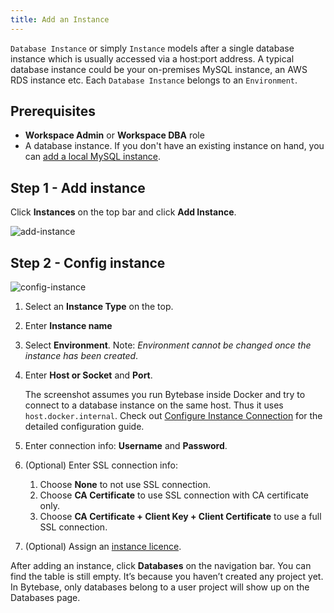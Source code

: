 ```yaml
---
title: Add an Instance
---
```


`Database Instance` or simply `Instance` models after a single database instance which is usually accessed via a host:port address. A typical database instance could be your on-premises MySQL instance, an AWS RDS instance etc. Each `Database Instance` belongs to an `Environment`.

## Prerequisites

- **Workspace Admin** or **Workspace DBA** role
- A database instance. If you don't have an existing instance on hand, you can [add a local MySQL instance](/docs/tutorials/local-mysql-instance).

## Step 1 - Add instance

Click **Instances** on the top bar and click **Add Instance**.

![add-instance](/content/docs/get-started/step-by-step/add-an-instance/add-instance.webp)

## Step 2 - Config instance

![config-instance](/content/docs/get-started/step-by-step/add-an-instance/config-instance.webp)

1. Select an **Instance Type** on the top.
1. Enter **Instance name**
1. Select **Environment**. Note: _Environment cannot be changed once the instance has been created_.
1. Enter **Host or Socket** and **Port**.

   <HintBlock type="info">

   The screenshot assumes you run Bytebase inside Docker and try to connect to a database instance on the same host. Thus it uses `host.docker.internal`. Check out [Configure Instance Connection](/docs/get-started/instance) for the detailed configuration guide.

   </HintBlock>

1. Enter connection info: **Username** and **Password**.
1. (Optional) Enter SSL connection info:
   1. Choose **None** to not use SSL connection.
   1. Choose **CA Certificate** to use SSL connection with CA certificate only.
   1. Choose **CA Certificate + Client Key + Client Certificate** to use a full SSL connection.
1. (Optional) Assign an [instance licence](/docs/administration/license).

After adding an instance, click **Databases** on the navigation bar. You can find the table is still empty. It’s because you haven’t created any project yet. In Bytebase, only databases belong to a user project will show up on the Databases page.
